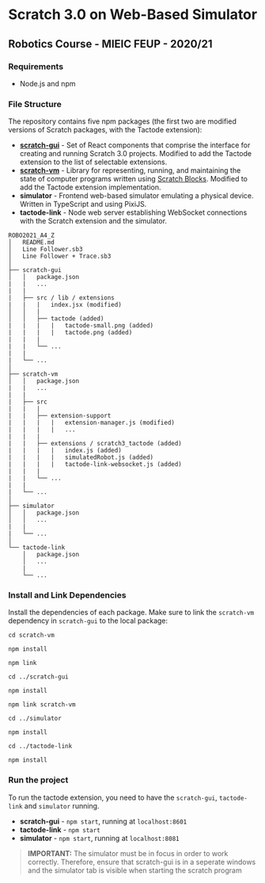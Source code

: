 # Scratch 3.0 on Web-Based Simulator

## Robotics Course - MIEIC FEUP - 2020/21

### Requirements

 * Node.js and npm

### File Structure

The repository contains five npm packages (the first two are modified versions of Scratch packages, with the Tactode extension):
- **[scratch-gui](https://github.com/LLK/scratch-gui)** - Set of React components that comprise the interface for creating and running Scratch 3.0 projects. Modified to add the Tactode extension to the list of selectable extensions.
- **[scratch-vm](https://github.com/LLK/scratch-vm)** - Library for representing, running, and maintaining the state of computer programs written using [Scratch Blocks](https://github.com/LLK/scratch-blocks). Modified to add the Tactode extension implementation.
- **simulator** - Frontend web-based simulator emulating a physical device. Written in TypeScript and using PixiJS.
- **tactode-link** - Node web server establishing WebSocket connections with the Scratch extension and the simulator.

```
ROBO2021_A4_Z
│   README.md
│   Line Follower.sb3    
│   Line Follower + Trace.sb3
│
├── scratch-gui
│   │   package.json
|   |   ...
|   |
|   ├── src / lib / extensions
|   |   |   index.jsx (modified)
│   │   |
│   │   ├── tactode (added)
|   |   |   |   tactode-small.png (added)
|   |   |   |   tactode.png (added)
|   |   |
|   |   └── ...
|   |
|   └── ...
│
├── scratch-vm
│   │   package.json
|   |   ...
|   |
|   ├── src
|   |   |
|   |   ├── extension-support
|   |   |   |   extension-manager.js (modified)
|   |   |   |   ...
|   |   |
|   |   ├── extensions / scratch3_tactode (added)
|   |   |   |   index.js (added)
|   |   |   |   simulatedRobot.js (added)
|   |   |   |   tactode-link-websocket.js (added)
|   |   |
|   |   └── ... 
|   |
|   └── ...
│
├── simulator
│   │   package.json
│   │   ...
|   |
|   └── ...
│
└── tactode-link
    │   package.json
    │   ...
    | 
    └── ...
```

### Install and Link Dependencies

Install the dependencies of each package. Make sure to link the `scratch-vm` dependency in `scratch-gui` to the local package:

```
cd scratch-vm

npm install

npm link

cd ../scratch-gui

npm install

npm link scratch-vm

cd ../simulator

npm install

cd ../tactode-link

npm install

```

### Run the project

To run the tactode extension, you need to have the `scratch-gui`, `tactode-link` and `simulator` running.

- **scratch-gui** - `npm start`, running at `localhost:8601`
- **tactode-link** - `npm start`
- **simulator** - `npm start`, running at `localhost:8081`

> **IMPORTANT:** The simulator must be in focus in order to work correctly. Therefore, ensure that scratch-gui is in a seperate windows and the simulator tab is visible when starting the scratch program